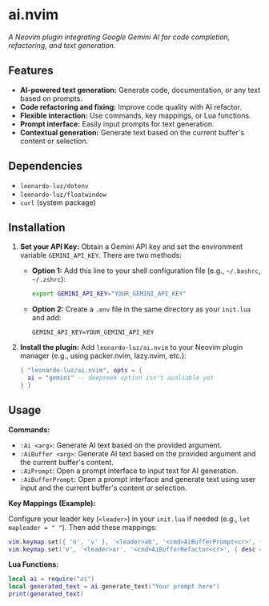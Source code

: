 # ai.nvim

*A Neovim plugin integrating Google Gemini AI for code completion, refactoring, and text generation.*

## Features

* **AI-powered text generation:**  Generate code, documentation, or any text based on prompts.
* **Code refactoring and fixing:**  Improve code quality with AI refactor.
* **Flexible interaction:**  Use commands, key mappings, or Lua functions.
* **Prompt interface:** Easily input prompts for text generation.
* **Contextual generation:** Generate text based on the current buffer's content or selection.

## Dependencies

* `leonardo-luz/dotenv`
* `leonardo-luz/floatwindow`
* `curl` (system package)

## Installation

1. **Set your API Key:** Obtain a Gemini API key and set the environment variable `GEMINI_API_KEY`.  There are two methods:

   * **Option 1:** Add this line to your shell configuration file (e.g., `~/.bashrc`, `~/.zshrc`):
     ```bash
     export GEMINI_API_KEY="YOUR_GEMINI_API_KEY"
     ```

   * **Option 2:** Create a `.env` file in the same directory as your `init.lua` and add:
     ```env
     GEMINI_API_KEY=YOUR_GEMINI_API_KEY
     ```

2. **Install the plugin:** Add `leonardo-luz/ai.nvim` to your Neovim plugin manager (e.g., using packer.nvim, lazy.nvim, etc.):

   ```lua
   { "leonardo-luz/ai.nvim", opts = {
     ai = "gemini" -- deepseek option isn't avaliable yet
   } }
   ```

## Usage

**Commands:**

* `:Ai <arg>`: Generate AI text based on the provided argument.
* `:AiBuffer <arg>`: Generate AI text based on the provided argument and the current buffer's content.
* `:AiPrompt`: Open a prompt interface to input text for AI generation.
* `:AiBufferPrompt`: Open a prompt interface and generate text using user input and the current buffer's content or selection.

**Key Mappings (Example):**

Configure your leader key (`<leader>`) in your `init.lua` if needed (e.g., `let mapleader = " "`). Then add these mappings:

```lua
vim.keymap.set({ 'n', 'v' }, '<leader>ab', '<cmd>AiBufferPrompt<cr>', { desc = '[A]I [B]uffer Prompt' }),
vim.keymap.set('v', '<leader>ar', '<cmd>AiBufferRefactor<cr>', { desc = '[A]I Code [R]efactor' }),
```

**Lua Functions:**

```lua
local ai = require("ai")
local generated_text = ai.generate_text("Your prompt here")
print(generated_text)
```
